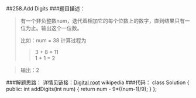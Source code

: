 ##258.Add Digits
###题目描述：
> 有一个非负整数num，迭代着相加它的每个位数上的数字，直到结果只有一位为止。输出这个一位数。
> 
> 比如：num = 38 计算过程为 
> > 3 + 8 = 11   
> > 1 + 1 = 2   

> 输出：2

###解题思路：
详情见链接：[Digital root](https://en.wikipedia.org/wiki/Digital_root) wikipedia
###代码：
    class Solution {
    public:
        int addDigits(int num) {
        return num - 9*((num-1)/9);
        }
    };